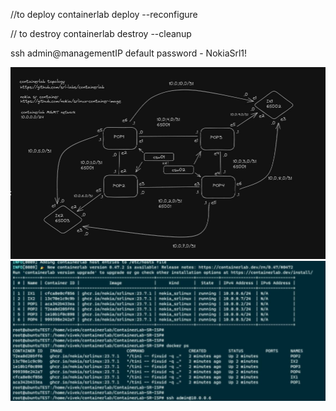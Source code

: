 //to deploy
containerlab deploy --reconfigure

// to destroy
containerlab destroy --cleanup


ssh admin@managementIP
default password - NokiaSrl1!

![banner](graphv1.jpg)
![banner](running_topology.jpg)